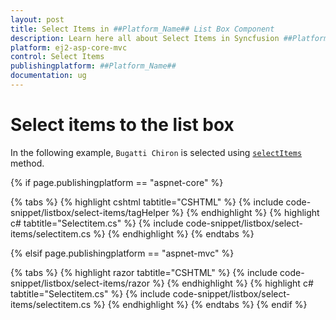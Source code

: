 ```yaml
---
layout: post
title: Select Items in ##Platform_Name## List Box Component
description: Learn here all about Select Items in Syncfusion ##Platform_Name## List Box component and more.
platform: ej2-asp-core-mvc
control: Select Items
publishingplatform: ##Platform_Name##
documentation: ug
---
```



# Select items to the list box

In the following example, `Bugatti Chiron` is selected using [`selectItems`](https://help.syncfusion.com/cr/aspnetcore-js2/Syncfusion.EJ2~Syncfusion.EJ2.DropDowns.ListBox~SelectItems.html) method.

{% if page.publishingplatform == "aspnet-core" %}

{% tabs %}
{% highlight cshtml tabtitle="CSHTML" %}
{% include code-snippet/listbox/select-items/tagHelper %}
{% endhighlight %}
{% highlight c# tabtitle="Selectitem.cs" %}
{% include code-snippet/listbox/select-items/selectitem.cs %}
{% endhighlight %}
{% endtabs %}

{% elsif page.publishingplatform == "aspnet-mvc" %}

{% tabs %}
{% highlight razor tabtitle="CSHTML" %}
{% include code-snippet/listbox/select-items/razor %}
{% endhighlight %}
{% highlight c# tabtitle="Selectitem.cs" %}
{% include code-snippet/listbox/select-items/selectitem.cs %}
{% endhighlight %}
{% endtabs %}
{% endif %}

